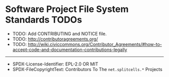 # Software Project File System Standards TODOs
* TODO: Add CONTRIBUTING and NOTICE file.
* TODO: http://contributoragreements.org/
* TODO: http://wiki.civiccommons.org/Contributor_Agreements/#how-to-accept-code-and-documentation-contributions-legally

----
* SPDX-License-Identifier: EPL-2.0 OR MIT
* SPDX-FileCopyrightText: Contributors To The `net.splitcells.*` Projects